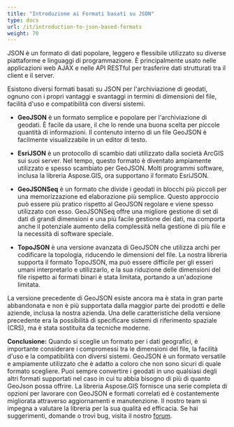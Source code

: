 ```yaml
---
title: "Introduzione ai Formati basati su JSON"
type: docs
url: /it/introduction-to-json-based-formats
weight: 70
---
```


JSON è un formato di dati popolare, leggero e flessibile utilizzato su diverse piattaforme e linguaggi di programmazione. È principalmente usato nelle applicazioni web AJAX e nelle API RESTful per trasferire dati strutturati tra il client e il server.

Esistono diversi formati basati su JSON per l'archiviazione di geodati, ognuno con i propri vantaggi e svantaggi in termini di dimensioni del file, facilità d'uso e compatibilità con diversi sistemi.

-	**GeoJSON** è un formato semplice e popolare per l'archiviazione di geodati. È facile da usare, il che lo rende una buona scelta per piccole quantità di informazioni. Il contenuto interno di un file GeoJSON è facilmente visualizzabile in un editor di testo.

-	**EsriJSON** è un protocollo di scambio dati utilizzato dalla società ArcGIS sui suoi server. Nel tempo, questo formato è diventato ampiamente utilizzato e spesso scambiato per GeoJSON. Molti programmi software, inclusa la libreria Aspose.GIS, ora supportano il formato EsriJSON.

-	**GeoJSONSeq** è un formato che divide i geodati in blocchi più piccoli per una memorizzazione ed elaborazione più semplice. Questo approccio può essere più pratico rispetto al GeoJSON regolare e viene spesso utilizzato con esso. GeoJSONSeq offre una migliore gestione di set di dati di grandi dimensioni e una più facile gestione dei dati, ma comporta anche il potenziale aumento della complessità nella gestione di più file e la necessità di software speciale.

-	**TopoJSON** è una versione avanzata di GeoJSON che utilizza archi per codificare la topologia, riducendo le dimensioni del file. La nostra libreria supporta il formato TopoJSON, ma può essere difficile per gli esseri umani interpretarlo e utilizzarlo, e la sua riduzione delle dimensioni del file rispetto ai formati binari è stata limitata, portando a un'adozione limitata.

La versione precedente di GeoJSON esiste ancora ma è stata in gran parte abbandonata e non è più supportata dalla maggior parte dei prodotti e delle aziende, inclusa la nostra azienda. Una delle caratteristiche della versione precedente era la possibilità di specificare sistemi di riferimento spaziale (CRS), ma è stata sostituita da tecniche moderne.

**Conclusione:**
Quando si sceglie un formato per i dati geografici, è importante considerare i compromessi tra le dimensioni del file, la facilità d'uso e la compatibilità con diversi sistemi. GeoJSON è un formato versatile e ampiamente utilizzato che è adatto a coloro che non sono sicuri di quale formato scegliere. Puoi sempre convertire i geodati in uno qualsiasi degli altri formati supportati nel caso in cui tu abbia bisogno di più di quanto GeoJson possa offrire. La libreria Aspose.GIS fornisce una serie completa di opzioni per lavorare con GeoJSON e formati correlati ed è costantemente migliorata attraverso aggiornamenti e manutenzione. Il nostro team si impegna a valutare la libreria per la sua qualità ed efficacia. Se hai suggerimenti, domande o trovi bug, visita il nostro [forum](https://forum.aspose.com/c/gis/33).
